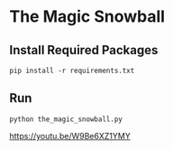 # The Magic Snowball

## Install Required Packages

`pip install -r requirements.txt`

## Run

`python the_magic_snowball.py`

https://youtu.be/W9Be6XZ1YMY 
